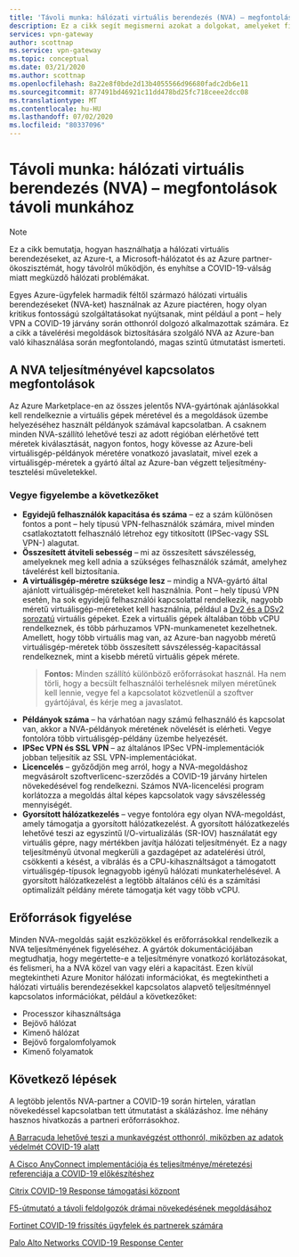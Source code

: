 ```yaml
---
title: 'Távoli munka: hálózati virtuális berendezés (NVA) – megfontolások távoli munkához | Azure-VPN Gateway'
description: Ez a cikk segít megismerni azokat a dolgokat, amelyeket figyelembe kell vennie az Azure-beli hálózati virtuális berendezések (NVA-EK) használatáról az COVID-19 világjárvány során.
services: vpn-gateway
author: scottnap
ms.service: vpn-gateway
ms.topic: conceptual
ms.date: 03/21/2020
ms.author: scottnap
ms.openlocfilehash: 8a22e8f0bde2d13b4055566d96680fadc2db6e11
ms.sourcegitcommit: 877491bd46921c11dd478bd25fc718ceee2dcc08
ms.translationtype: MT
ms.contentlocale: hu-HU
ms.lasthandoff: 07/02/2020
ms.locfileid: "80337096"
---
```

# <a name="working-remotely-network-virtual-appliance-nva-considerations-for-remote-work"></a>Távoli munka: hálózati virtuális berendezés (NVA) – megfontolások távoli munkához

>[!NOTE]
>Ez a cikk bemutatja, hogyan használhatja a hálózati virtuális berendezéseket, az Azure-t, a Microsoft-hálózatot és az Azure partner-ökoszisztémát, hogy távolról működjön, és enyhítse a COVID-19-válság miatt megküzdő hálózati problémákat.
>

Egyes Azure-ügyfelek harmadik féltől származó hálózati virtuális berendezéseket (NVA-ket) használnak az Azure piactéren, hogy olyan kritikus fontosságú szolgáltatásokat nyújtsanak, mint például a pont – hely VPN a COVID-19 járvány során otthonról dolgozó alkalmazottak számára. Ez a cikk a távelérési megoldások biztosítására szolgáló NVA az Azure-ban való kihasználása során megfontolandó, magas szintű útmutatást ismerteti.

## <a name="nva-performance-considerations"></a>A NVA teljesítményével kapcsolatos megfontolások

Az Azure Marketplace-en az összes jelentős NVA-gyártónak ajánlásokkal kell rendelkeznie a virtuális gépek méretével és a megoldások üzembe helyezéséhez használt példányok számával kapcsolatban.  A csaknem minden NVA-szállító lehetővé teszi az adott régióban elérhetővé tett méretek kiválasztását, nagyon fontos, hogy kövesse az Azure-beli virtuálisgép-példányok méretére vonatkozó javaslatait, mivel ezek a virtuálisgép-méretek a gyártó által az Azure-ban végzett teljesítmény-tesztelési műveletekkel.  

### <a name="consider-the-following"></a>Vegye figyelembe a következőket

- **Egyidejű felhasználók kapacitása és száma** – ez a szám különösen fontos a pont – hely típusú VPN-felhasználók számára, mivel minden csatlakoztatott felhasználó létrehoz egy titkosított (IPSec-vagy SSL VPN-) alagutat.  
- **Összesített átviteli sebesség** – mi az összesített sávszélesség, amelyeknek meg kell adnia a szükséges felhasználók számát, amelyhez távelérést kell biztosítania.
- **A virtuálisgép-méretre szüksége lesz** – mindig a NVA-gyártó által ajánlott virtuálisgép-méreteket kell használnia.  Pont – hely típusú VPN esetén, ha sok egyidejű felhasználói kapcsolattal rendelkezik, nagyobb méretű virtuálisgép-méreteket kell használnia, például a [Dv2 és a DSv2 sorozatú](https://docs.microsoft.com/azure/virtual-machines/dv2-dsv2-series "Dv2 és Dsv2 sorozat") virtuális gépeket. Ezek a virtuális gépek általában több vCPU rendelkeznek, és több párhuzamos VPN-munkamenetet kezelhetnek.  Amellett, hogy több virtuális mag van, az Azure-ban nagyobb méretű virtuálisgép-méretek több összesített sávszélesség-kapacitással rendelkeznek, mint a kisebb méretű virtuális gépek mérete.
    > **Fontos:** Minden szállító különböző erőforrásokat használ.  Ha nem törli, hogy a becsült felhasználói terhelésnek milyen méretűnek kell lennie, vegye fel a kapcsolatot közvetlenül a szoftver gyártójával, és kérje meg a javaslatot.
- **Példányok száma** – ha várhatóan nagy számú felhasználó és kapcsolat van, akkor a NVA-példányok méretének növelését is elérheti.  Vegye fontolóra több virtuálisgép-példány üzembe helyezését.
- **IPSec VPN és SSL VPN** – az általános IPSec VPN-implementációk jobban teljesítik az SSL VPN-implementációkat.  
- **Licencelés** – győződjön meg arról, hogy a NVA-megoldáshoz megvásárolt szoftverlicenc-szerződés a COVID-19 járvány hirtelen növekedésével fog rendelkezni.  Számos NVA-licencelési program korlátozza a megoldás által képes kapcsolatok vagy sávszélesség mennyiségét.
- **Gyorsított hálózatkezelés** – vegye fontolóra egy olyan NVA-megoldást, amely támogatja a gyorsított hálózatkezelést.  A gyorsított hálózatkezelés lehetővé teszi az egyszintű I/O-virtualizálás (SR-IOV) használatát egy virtuális gépre, nagy mértékben javítja hálózati teljesítményét. Ez a nagy teljesítményű útvonal megkerüli a gazdagépet az adatelérési útról, csökkenti a késést, a vibrálás és a CPU-kihasználtságot a támogatott virtuálisgép-típusok legnagyobb igényű hálózati munkaterhelésével. A gyorsított hálózatkezelést a legtöbb általános célú és a számítási optimalizált példány mérete támogatja két vagy több vCPU.

## <a name="monitoring-resources"></a>Erőforrások figyelése

Minden NVA-megoldás saját eszközökkel és erőforrásokkal rendelkezik a NVA teljesítményének figyeléséhez.  A gyártók dokumentációjában megtudhatja, hogy megértette-e a teljesítményre vonatkozó korlátozásokat, és felismeri, ha a NVA közel van vagy eléri a kapacitást.  Ezen kívül megtekintheti Azure Monitor hálózati információkat, és megtekintheti a hálózati virtuális berendezésekkel kapcsolatos alapvető teljesítménnyel kapcsolatos információkat, például a következőket:

- Processzor kihasználtsága
- Bejövő hálózat
- Kimenő hálózat
- Bejövő forgalomfolyamok
- Kimenő folyamatok

## <a name="next-steps"></a>Következő lépések

A legtöbb jelentős NVA-partner a COVID-19 során hirtelen, váratlan növekedéssel kapcsolatban tett útmutatást a skálázáshoz. Íme néhány hasznos hivatkozás a partneri erőforrásokhoz.

[A Barracuda lehetővé teszi a munkavégzést otthonról, miközben az adatok védelmét COVID-19 alatt](https://www.barracuda.com/covid-19/work-from-home "Otthoni munka engedélyezése az adatok COVID-19-ben való biztonságossá tétele közben")

[A Cisco AnyConnect implementációja és teljesítménye/méretezési referenciája a COVID-19 előkészítéshez](https://www.cisco.com/c/en/us/support/docs/security/anyconnect-secure-mobility-client/215331-anyconnect-implementation-and-performanc.html "A Cisco AnyConnect implementációja és teljesítménye/méretezési referenciája a COVID-19 előkészítéshez")

[Citrix COVID-19 Response támogatási központ](https://www.citrix.com/support/covid-19-coronavirus.html "Citrix COVID-19 Response támogatási központ")

[F5-útmutató a távoli feldolgozók drámai növekedésének megoldásához](https://www.f5.com/business-continuity "F5-útmutató a távoli feldolgozók drámai növekedésének megoldásához")

[Fortinet COVID-19 frissítés ügyfelek és partnerek számára](https://www.fortinet.com/covid-19.html "COVID – 19 frissítés ügyfelek és partnerek számára")

[Palo Alto Networks COVID-19 Response Center](https://live.paloaltonetworks.com/t5/COVID-19-Response-Center/ct-p/COVID-19_Response_Center "Palo Alto Networks COVID-19 Response Center")
